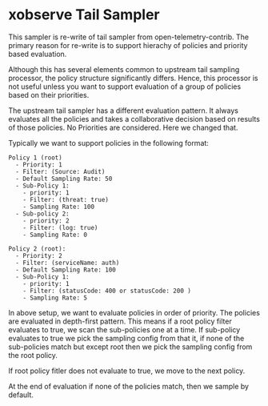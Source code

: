 # xobserve Tail Sampler

This sampler is re-write of tail sampler from open-telemetry-contrib. The primary reason for re-write is to support hierachy of policies and priority based evaluation. 

Although this has several elements common to upstream tail sampling processor, the policy structure significantly differs. Hence, this processor is not useful unless you want to support evaluation of a group of policies based on their priorities.

The upstream tail sampler has a different evaluation pattern. It always evaluates all the policies and takes a collaborative decision based on results of those policies. No Priorities are considered. Here we changed that. 

Typically we want to support policies in the following format:

```
Policy 1 (root)
  - Priority: 1 
  - Filter: (Source: Audit)
  - Default Sampling Rate: 50
  - Sub-Policy 1:
    - priority: 1
    - Filter: (threat: true)
    - Sampling Rate: 100
  - Sub-policy 2:
    - priority: 2
    - Filter: (log: true)
    - Sampling Rate: 0

Policy 2 (root):
  - Priority: 2
  - Filter: (serviceName: auth)
  - Default Sampling Rate: 100
  - Sub-Policy 1:
    - priority: 1
    - Filter: (statusCode: 400 or statusCode: 200 )
    - Sampling Rate: 5
```

In above setup, we want to evaluate policies in order of priority. The policies are evaluated in depth-first pattern. This means if a root policy filter evaluates to true, we scan the sub-policies one at a time. If sub-policy evaluates to true we pick the sampling config from that it, if none of the sub-policies match but except root then we pick the sampling config from the root policy.

If root policy fitler does not evaluate to true, we move to the next policy. 

At the end of evaluation if none of the policies match, then we sample by default. 
  
